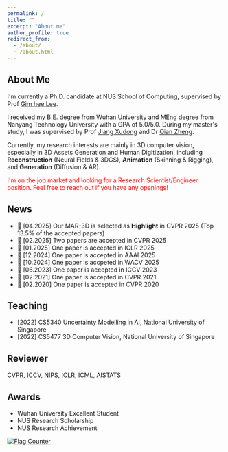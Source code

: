 ```yaml
---
permalink: /
title: ""
excerpt: "About me"
author_profile: true
redirect_from: 
  - /about/
  - /about.html
---
```


## About Me

I'm currently a Ph.D. candidate at NUS School of Computing, supervised by Prof [Gim hee Lee](https://www.comp.nus.edu.sg/~leegh/). 

I received my B.E. degree from Wuhan University and MEng degree from Nanyang Technology University with a GPA of 5.0/5.0. During my master's study, I was supervised by Prof [Jiang Xudong](https://personal.ntu.edu.sg/exdjiang/) and Dr [Qian Zheng](https://person.zju.edu.cn/zq).

Currently, my research interests are mainly in 3D computer vision, especially in 3D Assets Generation and Human Digitization, including **Reconstruction** (Neural Fields & 3DGS), **Animation** (Skinning & Rigging), and **Generation** (Diffusion & AR).

<span style="color:red">I'm on the job market and looking for a Research Scientist/Engineer position. Feel free to reach out if you have any openings!</span>

## News
- 🎉 [04.2025] Our MAR-3D is selected as **Highlight** in CVPR 2025 (Top 13.5% of the accepted papers)
- 🎉 [02.2025] Two papers are accepted in CVPR 2025
- 🎉 [01.2025] One paper is accepted in ICLR 2025
- 🎉 [12.2024] One paper is accepted in AAAI 2025
- 🎉 [10.2024] One paper is accpeted in WACV 2025
- 🎉 [06.2023] One paper is accepted in ICCV 2023
- 🎉 [02.2021] One paper is accepted in CVPR 2021
- 🎉 [02.2020] One paper is accepted in CVPR 2020

## Teaching

- [2022] CS5340 Uncertainty Modelling in AI, National University of Singapore
- [2022] CS5477 3D Computer Vision, National University of Singapore

## Reviewer

CVPR, ICCV, NIPS, ICLR, ICML, AISTATS 

## Awards

- Wuhan University Excellent Student
- NUS Research Scholarship
- NUS Research Achievement

<a href="https://info.flagcounter.com/HQ0J"><img src="https://s11.flagcounter.com/count2/HQ0J/bg_FFFFFF/txt_000000/border_CCCCCC/columns_5/maxflags_12/viewers_0/labels_0/pageviews_0/flags_0/percent_0/" alt="Flag Counter" border="0"></a>
